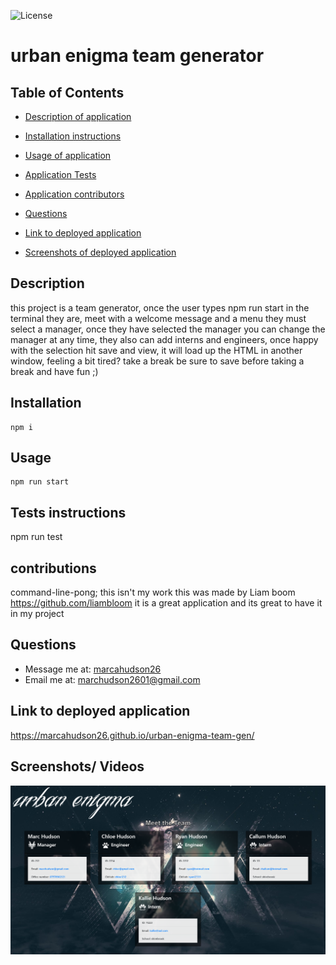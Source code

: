 

![License](https://img.shields.io/:License-None-green.svg)
# urban enigma team generator

## Table of Contents
* [Description of application](#description)
* [Installation instructions](#installation)
* [Usage of application](#usage)


* [Application Tests](#tests-instructions)
* [Application contributors](#contributors)
* [Questions](#questions)
* [Link to deployed application](#link-to-deployed-application)
* [Screenshots of deployed application](#screenshots)


## Description
this project is a team generator, once the user types npm run start in the terminal they are, meet with a welcome message and a menu they must select a manager, once they have selected the manager you can change the manager at any time, they also can add interns and engineers, once happy with the selection hit save and view, it will load up the HTML in another window, feeling a bit tired? take a break be sure to save before taking a break and have fun ;)
 

## Installation
```
npm i 
```

## Usage
```
npm run start 
```
## Tests instructions
npm run test

## contributions

command-line-pong; 
this isn't my work this was made by Liam boom https://github.com/liambloom
it is a great application and its great to have it in my project 



## Questions
- Message me at: [marcahudson26](https://github.com/marcahudson26)
- Email me at: [marchudson2601@gmail.com](mailto:marchudson2601@gmail.com)


## Link to deployed application
https://marcahudson26.github.io/urban-enigma-team-gen/

## Screenshots/ Videos
![Screenshot](./docs/assets/urbanscreenshot.png)
